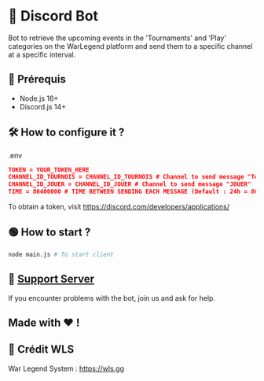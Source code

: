 # 🤖 Discord Bot

Bot to retrieve the upcoming events in the 'Tournaments' and 'Play' categories on the WarLegend platform and send them to a specific channel at a specific interval.

## 🚧 Prérequis

* Node.js 16+
* Discord.js 14+

## 🛠 How to configure it ?

.env
```json
TOKEN = YOUR_TOKEN_HERE
CHANNEL_ID_TOURNOIS = CHANNEL_ID_TOURNOIS # Channel to send message "Tournois"
CHANNEL_ID_JOUER = CHANNEL_ID_JOUER # Channel to send message "JOUER"
TIME = 86400000 # TIME BETWEEN SENDING EACH MESSAGE (Default : 24h = 86400000)
```
To obtain a token, visit https://discord.com/developers/applications/

## 🟢 How to start ?
```bash
node main.js # To start client
```

## 📝 [Support Server](https://discord.gg/krZQgUVx6j)
If you encounter problems with the bot, join us and ask for help.

## Made with ❤️ !

## 📌 Crédit WLS
War Legend System : https://wls.gg
